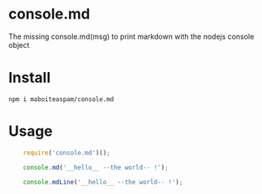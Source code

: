 # console.md

The missing console.md(msg) to print markdown with the nodejs console object

# Install

    npm i maboiteaspam/console.md

# Usage

```js
    require('console.md')();

    console.md('__hello__ --the world-- !');

    console.mdLine('__hello__ --the world-- !');

```